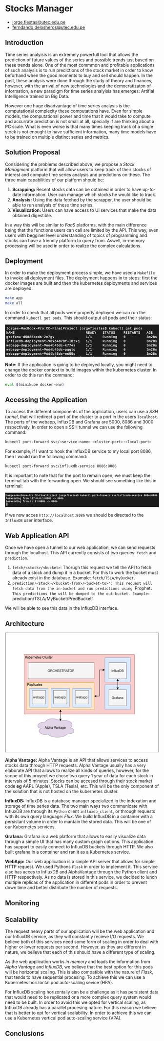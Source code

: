 # Stocks Manager

- jorge.fiestas@utec.edu.pe
- ferndando.delosheros@utec.edu.pe

## Introduction

Time series analyisis is an extremely powerfull tool that allows the prediction of future values of the series and possible trends just based on these trends alone. One of the most commmon and profitable applications of such analysis is to run predictions of the stock market in order to know beforhand when the good moments to buy and sell should happen. In the past, these analysis were done through the study of theory and finances, however, with the arrival of new technologies and the democratizaton of information, a new paradigm for time series analyisis has emerges: Artifial Intelligence trained on Big Data.

However one huge disadvantage of time series analysis is the computational complexity these computations have. Even for simple models, the computational power and time that it would take to compute and accurrate prediction is not small at all, specially if are thinking about a PC scale. What is even worse is that many times keeping track of a single stock is not enought to have sufficient information, many time models have to be trained on multiple distinct series and metrics.

## Solution Proposal

Considering the problems described above, we propose a *Stock Managment* platform that will allow users to keep track of their stocks of interest and compute time series analysis and predictions on these. The three main capabilities of our platform should be:

1. **Scrapping:** Recent stocks data can be obtained in order to have up-to-date information. User can manage which stocks he would like to track.
2. **Analysis:** Using the data fetched by the scrapper, the user should be able to run analysis of these time series.
3. **Visualization:** Users can have access to UI services that make the data obtained digestible.

In a way this will be similar to *FaaS* platforms, with the main difference being that the functions users can call are limited by the API. This way, even users with begginer level understanding of topics of programming and stocks can have a friendly platform to query from. Aswell, in-memory processing will be used in order to realize the complex calculations.

## Deployment

In order to make the deployment process simple, we have used a `Makefile` to invoke all deployment files. The deployment happens in to steps: first the docker images are built and then the kubernetes deployments and services are deployed.

```bash
make app
make all
```

In order to check that all pods were properly deployed we can run the command `kubectl get pods`. This should output all pods and their status:

![Pods Status](docs/pods-status.png)

**Note:** If the application is going to be deployed locally, you might need to change the docker context to build images within the kubernetes cluster. In order to do this run the command:

```bash
eval $(minikube docker-env)
```

## Accessing the Application

To access the different components of the application, users can use a *SSH tunnel*, that will redirect a port of the cluster to a port in the users `localhost`. The ports of the webapp, InfluxDB and Grafana are 5000, 8086 and 3000 respectively. In order to open a SSH tunnel we can use the following command:

```bash
kubectl port-forward svc/<service-name> <cluster-port>:<local-port>
```

For example, if I want to hook the InfluxDB service to my local port 8086, then I would run the following command:

```bash
kubectl port-forward svc/influxdb-service 8086:8086
```

It is important to note that for the port to remain open, we must keep the terminal tab with the forwarding open. We should see something like this in terminal:

![Port Forwarding](docs/port-forward.png)

If we now acces `http://localhost:8086` we should be directed to the `InfluxDB` user interface.

## Web Application API

Once we have open a tunnel to our web application, we can send requests through the localhost. This API currently consists of two queries: `fetch` and `prediction`. 

1. `fetch/<stock>/<bucket>`: Thorugh this request we tell the API to fetch data of a stock and dump it in a bucket. For this to work the bucket must already exist in the database. Example: `fetch/TSLA/MyBucket`. 
2. `prediction/<stock>/<bucket-from>/<bucket-to>': This request will fetch data from the in-bucket and run predictions using `Prophet`. This predictions the will be dumped to the out-bucket. Example: `prediction/TSLA/MyBucket/PredBucket`

We will be able to see this data in the InfluxDB interface.

## Architecture

![Architecture Diagram](docs/architecture.png)

**Alpha Vantage:**
Alpha Vantage is an API that allows services to access stocks data through HTTP requests. Alpha Vantage usually has a very elaborate API that allows to realize all kinds of queries, however, for the scope of this proyect we chose two query 1 year of data for each stock in intervals of 5 minutes. Stocks can be accesed through their stock market code **eg** AAPL (Apple), TSLA (Tesla), etc. This will be the only component of the solution that is not hosted on the kubernetes cluster.

**InfluxDB:** 
InfluxDB is a database manager specialized in the indexation and storage of time series data. The two main ways two communicate with InfluxDB are through its `Python` client `influxdb_client`, or through requests with its own query language: *Flux*. We build InfluxDB in a container with a persistant volume in order to mantain the stored data. This will be one of our Kubernetes services.

**Grafana:**
Grafana is a web platform that allows to easily visualize data through a simple UI that has many custom graph options. This application has support to easily connect to InfluxDB buckets through HTTP. We also built grafana in a container and ran it as a Kubernetes service.

**WebApp:**
Our web application is a simple API server that allows for simple HTTP request. We used Pythons `Flask` in order to implement it. This service also has acces to InfluxDB and AlphaVantage through the Python client and HTTP respectively. As no data is stored in this service, we decided to lunch multiple replicas of the application in different pods in order to prevent down time and better distribute the number of requests.

## Monitoring


## Scalability

The request heavy parts of our application will be the web application and our InfluxDB service, as they will constantly recieve I/O requests. We believe both of this services need some form of scaling in order to deal with higher or lower requests per second. However, as they are different in nature, we believe that each of this should have a different type of scaling.

As the web application works *in memory* and loads the information from *Alpha Vantage* and *InfluxDB*, we believe that the best option for this pods will be horizontal scaling. This is also compatible with the nature of *Flask*, that tends to have sequential procesing. To achieve this we can use a Kubernetes horizontal pod auto-scaling sevice (HPA). 

For InfluxDB scaling horizontally can be a challenge as it has persistent data that would need to be replicated or a more complex query system would need to be built. In order to avoid this we opted for vertical scaling, as InfluxDB already has a parallel procesing nature. For this reason we believe that is better to opt for vertical scalability. In order to achieve this we can use a Kubernetes vertical pod auto-scaling service (VPA).

## Conclusions



